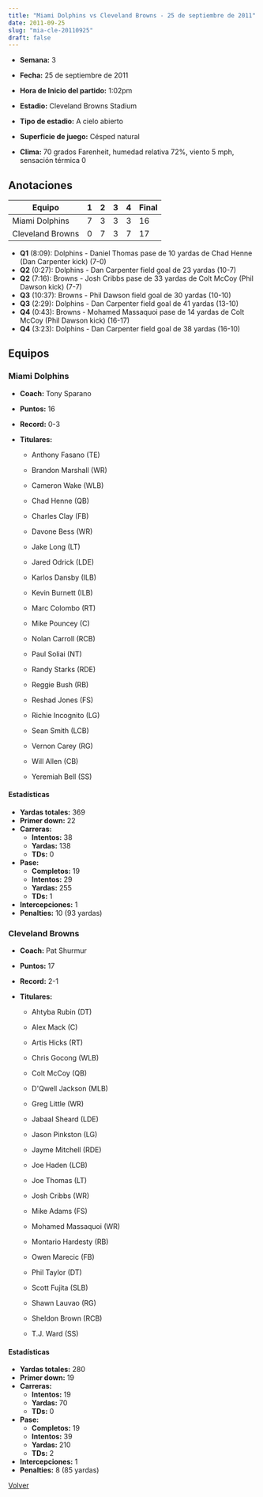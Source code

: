 ```yaml
---
title: "Miami Dolphins vs Cleveland Browns - 25 de septiembre de 2011"
date: 2011-09-25
slug: "mia-cle-20110925"
draft: false
---
```


* **Semana:** 3
* **Fecha:** 25 de septiembre de 2011

* **Hora de Inicio del partido:** 1:02pm
* **Estadio:** Cleveland Browns Stadium
* **Tipo de estadio:** A cielo abierto
* **Superficie de juego:** Césped natural
* **Clima:** 70 grados Farenheit, humedad relativa 72%, viento 5 mph, sensación térmica 0





## Anotaciones
| Equipo | 1 | 2 | 3 | 4 | Final |
|--------|---|---|---|---|-------|
| Miami Dolphins  | 7 | 3 | 3 | 3  | 16 |
| Cleveland Browns  | 0 | 7 | 3 | 7  | 17 |
* **Q1** (8:09): Dolphins - Daniel Thomas pase de 10 yardas de Chad Henne (Dan Carpenter kick) (7-0)
* **Q2** (0:27): Dolphins - Dan Carpenter field goal de 23 yardas (10-7)
* **Q2** (7:16): Browns - Josh Cribbs pase de 33 yardas de Colt McCoy (Phil Dawson kick) (7-7)
* **Q3** (10:37): Browns - Phil Dawson field goal de 30 yardas (10-10)
* **Q3** (2:29): Dolphins - Dan Carpenter field goal de 41 yardas (13-10)
* **Q4** (0:43): Browns - Mohamed Massaquoi pase de 14 yardas de Colt McCoy (Phil Dawson kick) (16-17)
* **Q4** (3:23): Dolphins - Dan Carpenter field goal de 38 yardas (16-10)


## Equipos


### Miami Dolphins
* **Coach:** Tony Sparano
* **Puntos:** 16
* **Record:** 0-3
* **Titulares:** 

  * Anthony Fasano (TE) 

  * Brandon Marshall (WR) 

  * Cameron Wake (WLB) 

  * Chad Henne (QB) 

  * Charles Clay (FB) 

  * Davone Bess (WR) 

  * Jake Long (LT) 

  * Jared Odrick (LDE) 

  * Karlos Dansby (ILB) 

  * Kevin Burnett (ILB) 

  * Marc Colombo (RT) 

  * Mike Pouncey (C) 

  * Nolan Carroll (RCB) 

  * Paul Soliai (NT) 

  * Randy Starks (RDE) 

  * Reggie Bush (RB) 

  * Reshad Jones (FS) 

  * Richie Incognito (LG) 

  * Sean Smith (LCB) 

  * Vernon Carey (RG) 

  * Will Allen (CB) 

  * Yeremiah Bell (SS) 

#### Estadísticas
* **Yardas totales:** 369
* **Primer down:** 22
* **Carreras:**
  * **Intentos:** 38
  * **Yardas:** 138
  * **TDs:** 0
* **Pase:**
  * **Completos:** 19
  * **Intentos:** 29
  * **Yardas:** 255
  * **TDs:** 1
* **Intercepciones:** 1
* **Penalties:** 10 (93 yardas)

### Cleveland Browns
* **Coach:** Pat Shurmur
* **Puntos:** 17
* **Record:** 2-1
* **Titulares:** 

  * Ahtyba Rubin (DT) 

  * Alex Mack (C) 

  * Artis Hicks (RT) 

  * Chris Gocong (WLB) 

  * Colt McCoy (QB) 

  * D'Qwell Jackson (MLB) 

  * Greg Little (WR) 

  * Jabaal Sheard (LDE) 

  * Jason Pinkston (LG) 

  * Jayme Mitchell (RDE) 

  * Joe Haden (LCB) 

  * Joe Thomas (LT) 

  * Josh Cribbs (WR) 

  * Mike Adams (FS) 

  * Mohamed Massaquoi (WR) 

  * Montario Hardesty (RB) 

  * Owen Marecic (FB) 

  * Phil Taylor (DT) 

  * Scott Fujita (SLB) 

  * Shawn Lauvao (RG) 

  * Sheldon Brown (RCB) 

  * T.J. Ward (SS) 

#### Estadísticas
* **Yardas totales:** 280
* **Primer down:** 19
* **Carreras:**
  * **Intentos:** 19
  * **Yardas:** 70
  * **TDs:** 0
* **Pase:**
  * **Completos:** 19
  * **Intentos:** 39
  * **Yardas:** 210
  * **TDs:** 2
* **Intercepciones:** 1
* **Penalties:** 8 (85 yardas)


[Volver](/historia/2011)
